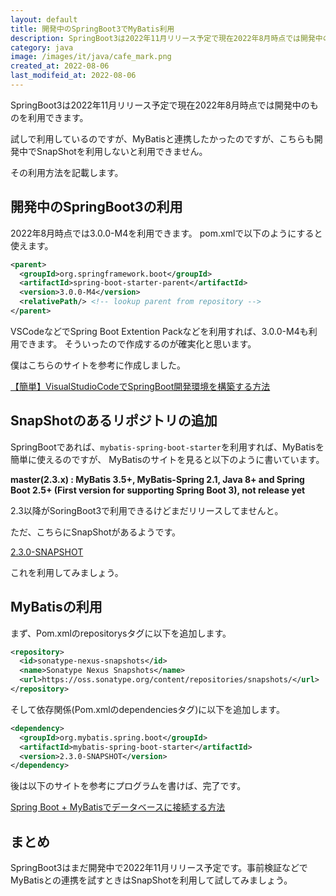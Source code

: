 ```yaml
---
layout: default
title: 開発中のSpringBoot3でMyBatis利用
description: SpringBoot3は2022年11月リリース予定で現在2022年8月時点では開発中のものを利用できます。試しで利用しているのですが、MyBatisと連携したかったのですが、こちらも開発中でSnapShotを利用しないと利用できません。その方法を記載します。
category: java
image: /images/it/java/cafe_mark.png
created_at: 2022-08-06
last_modifeid_at: 2022-08-06
---
```


SpringBoot3は2022年11月リリース予定で現在2022年8月時点では開発中のものを利用できます。

試しで利用しているのですが、MyBatisと連携したかったのですが、こちらも開発中でSnapShotを利用しないと利用できません。

その利用方法を記載します。

## 開発中のSpringBoot3の利用

2022年8月時点では3.0.0-M4を利用できます。
pom.xmlで以下のようにすると使えます。

```Xml
<parent>
  <groupId>org.springframework.boot</groupId>
  <artifactId>spring-boot-starter-parent</artifactId>
  <version>3.0.0-M4</version>
  <relativePath/> <!-- lookup parent from repository -->
</parent>
```

VSCodeなどでSpring Boot Extention Packなどを利用すれば、3.0.0-M4も利用できます。
そういったので作成するのが確実化と思います。

僕はこちらのサイトを参考に作成しました。

[【簡単】VisualStudioCodeでSpringBoot開発環境を構築する方法](https://blackbird-blog.com/vsc-springboot-start)


## SnapShotのあるリポジトリの追加

SpringBootであれば、`mybatis-spring-boot-starter`を利用すれば、MyBatisを簡単に使えるのですが、
MyBatisのサイトを見ると以下のように書いています。

**master(2.3.x) : MyBatis 3.5+, MyBatis-Spring 2.1, Java 8+ and Spring Boot 2.5+ (First version for supporting Spring Boot 3), not release yet**

2.3以降がSoringBoot3で利用できるけどまだリリースしてませんと。

ただ、こちらにSnapShotがあるようです。

[2.3.0-SNAPSHOT](https://oss.sonatype.org/content/repositories/snapshots/org/mybatis/spring/boot/mybatis-spring-boot/2.3.0-SNAPSHOT/)

これを利用してみましょう。

## MyBatisの利用

まず、Pom.xmlのrepositorysタグに以下を追加します。

```Xml
<repository>
  <id>sonatype-nexus-snapshots</id>
  <name>Sonatype Nexus Snapshots</name>
  <url>https://oss.sonatype.org/content/repositories/snapshots/</url>
</repository>
```

そして依存関係(Pom.xmlのdependenciesタグ)に以下を追加します。

```Xml
<dependency>
  <groupId>org.mybatis.spring.boot</groupId>
  <artifactId>mybatis-spring-boot-starter</artifactId>
  <version>2.3.0-SNAPSHOT</version>
</dependency>
```

後は以下のサイトを参考にプログラムを書けば、完了です。

[Spring Boot + MyBatisでデータベースに接続する方法](https://medium-company.com/spring-boot-mybatis/)

## まとめ

SpringBoot3はまだ開発中で2022年11月リリース予定です。事前検証などでMyBatisとの連携を試すときはSnapShotを利用して試してみましょう。